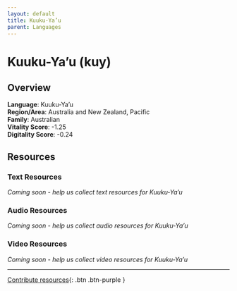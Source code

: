 ```yaml
---
layout: default
title: Kuuku-Ya’u
parent: Languages
---
```


# Kuuku-Ya’u (kuy)

## Overview

**Language**: Kuuku-Ya’u  
**Region/Area**: Australia and New Zealand, Pacific  
**Family**: Australian  
**Vitality Score**: -1.25  
**Digitality Score**: -0.24  

## Resources

### Text Resources
*Coming soon - help us collect text resources for Kuuku-Ya’u*

### Audio Resources
*Coming soon - help us collect audio resources for Kuuku-Ya’u*

### Video Resources
*Coming soon - help us collect video resources for Kuuku-Ya’u*

---

[Contribute resources](https://fairtrain.github.io/){: .btn .btn-purple }
